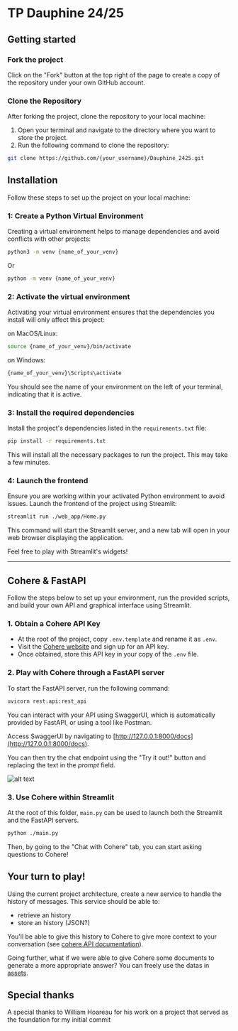 # TP Dauphine 24/25

## Getting started

### Fork the project

Click on the "Fork" button at the top right of the page to create a copy of the repository under your own GitHub account.

### Clone the Repository

After forking the project, clone the repository to your local machine:

1. Open your terminal and navigate to the directory where you want to store the project.
2. Run the following command to clone the repository:
```bash
git clone https://github.com/{your_username}/Dauphine_2425.git
```

## Installation

Follow these steps to set up the project on your local machine:

### 1: Create a Python Virtual Environment

Creating a virtual environment helps to manage dependencies and avoid conflicts with other projects:

```bash
python3 -m venv {name_of_your_venv}
```
Or
```bash
python -m venv {name_of_your_venv}
```

### 2: Activate the virtual environment

Activating your virtual environment ensures that the dependencies you install will only affect this project:

on MacOS/Linux:

```bash
source {name_of_your_venv}/bin/activate
```

on Windows:

```bash
{name_of_your_venv}\Scripts\activate
```

You should see the name of your environment on the left of your terminal, indicating that it is active.

### 3: Install the required dependencies

Install the project's dependencies listed in the `requirements.txt` file:

```bash
pip install -r requirements.txt
```

This will install all the necessary packages to run the project. This may take a few minutes.

### 4: Launch the frontend

Ensure you are working within your activated Python environment to avoid issues. Launch the frontend of the project using Streamlit:

```bash
streamlit run ./web_app/Home.py
```

This command will start the Streamlit server, and a new tab will open in your web browser displaying the application.

Feel free to play with Streamlit's widgets!

---

## Cohere & FastAPI

Follow the steps below to set up your environment, run the provided scripts, and build your own API and graphical interface using Streamlit.

### 1. Obtain a Cohere API Key

- At the root of the project, copy `.env.template` and rename it as `.env`.
- Visit the [Cohere website](https://cohere.ai) and sign up for an API key.
- Once obtained, store this API key in your copy of the `.env` file.

### 2. Play with Cohere through a FastAPI server

To start the FastAPI server, run the following command:

```bash
uvicorn rest.api:rest_api
```

You can interact with your API using SwaggerUI, which is automatically provided by FastAPI, or using a tool like Postman.

Access SwaggerUI by navigating to [http://127.0.0.1:8000/docs](http://127.0.0.1:8000/docs).

You can then try the chat endpoint using the "Try it out!" button and replacing the text in the _prompt_ field.

![alt text](assets/img/swagger_chat_endpoint.png)

### 3. Use Cohere within Streamlit

At the root of this folder, ``main.py`` can be used to launch both the Streamlit and the FastAPI servers.

```bash
python ./main.py
```

Then, by going to the "Chat with Cohere" tab, you can start asking questions to Cohere!

## Your turn to play!

Using the current project architecture, create a new service to handle the history of messages. This service should be able to:
- retrieve an history
- store an history (JSON?)

You'll be able to give this history to Cohere to give more context to your conversation (see [cohere API documentation](https://docs.cohere.com/v1/reference/chat#request.body.chat_history)).

Going further, what if we were able to give Cohere some documents to generate a more appropriate answer? You can freely use the datas in [assets](./assets/dataset).

## Special thanks

A special thanks to William Hoareau for his work on a project that served as the foundation for my initial commit

